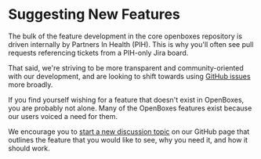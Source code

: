 # Suggesting New Features

The bulk of the feature development in the core openboxes repository is driven internally by Partners In Health (PIH). This is why you'll often see pull requests referencing tickets from a PIH-only Jira board.

That said, we're striving to be more transparent and community-oriented with our development, and are looking to shift towards using [GitHub issues](https://github.com/openboxes/openboxes/issues) more broadly.



If you find yourself wishing for a feature that doesn't exist in OpenBoxes, you are probably not alone. Many of the OpenBoxes features exist because our users voiced a need for them.

We encourage you to [start a new discussion topic](https://github.com/openboxes/openboxes/discussions/categories/ideas) on our GitHub page that outlines the feature that you would like to see, why you need it, and how it should work.
